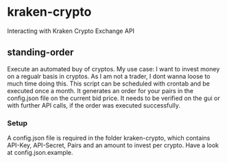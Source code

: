 # kraken-crypto

Interacting with Kraken Crypto Exchange API

## standing-order

Execute an automated buy of cryptos. My use case: I want to invest money on a regualr basis in cryptos. As I am not a trader, I dont wanna loose to much time doing this. This script can be scheduled with crontab and be executed once a month. It generates an order for your pairs in the config.json file on the current bid price. It needs to be verified on the gui or with further API calls, if the order was executed successfully.

### Setup

A config.json file is required in the folder kraken-crypto, which contains API-Key, API-Secret, Pairs and an amount to invest per crypto. Have a look at config.json.example.
